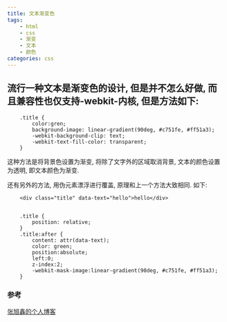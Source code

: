 ```yaml
---
title: 文本渐变色
tags: 
    - html
    - css
    - 渐变
    - 文本
    - 颜色
categories: css
---
```


## 流行一种文本是渐变色的设计, 但是并不怎么好做, 而且兼容性也仅支持-webkit-内核, 但是方法如下:
<!-- more -->
```style
    .title {
        color:gren;
        background-image: linear-gradient(90deg, #c751fe, #ff51a3);
        -webkit-background-clip: text;
        -webkit-text-fill-color: transparent;
    }
```

这种方法是将背景色设置为渐变, 将除了文字外的区域取消背景, 文本的颜色设置为透明, 即文本颜色为渐变.

还有另外的方法, 用伪元素漂浮进行覆盖, 原理和上一个方法大致相同. 如下:
```style
    <div class="title" data-text="hello">hello</div>

    
    .title {
        position: relative; 
    }
    .title:after {
        content: attr(data-text);
        color: green;
        position:absolute;
        left:0;
        z-index:2;
        -webkit-mask-image:linear-gradient(90deg, #c751fe, #ff51a3);
    }
```

### 参考

[张旭鑫的个人博客](https://www.zhangxinxu.com/wordpress/2011/04/%E5%B0%8Ftipcss3%E4%B8%8B%E7%9A%84%E6%B8%90%E5%8F%98%E6%96%87%E5%AD%97%E6%95%88%E6%9E%9C%E5%AE%9E%E7%8E%B0/)